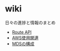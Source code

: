 # wiki

日々の進捗と情報のまとめ

- [Route API](docs/routeAPI.md)
- [AWS使用関連](docs/AWS.md)
- [MDSの構成](docs/MDS.md)